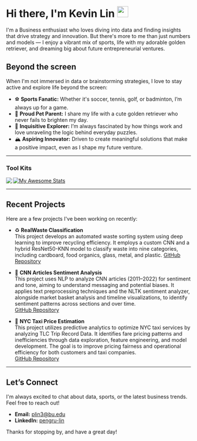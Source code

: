 <!--
  README Profile of Kevin Lin.
-->

# Hi there, I'm Kevin Lin <img src="https://raw.githubusercontent.com/MartinHeinz/MartinHeinz/master/wave.gif" width="30px">
I'm a Business enthusiast who loves diving into data and finding insights that drive strategy and innovation. But there's more to me than just numbers and models — I enjoy a vibrant mix of sports, life with my adorable golden retriever, and dreaming big about future entrepreneurial ventures.

## Beyond the screen

When I'm not immersed in data or brainstorming strategies, I love to stay active and explore life beyond the screen:

- ⚽ **Sports Fanatic:** Whether it's soccer, tennis, golf, or badminton, I’m always up for a game.
- 🐾 **Proud Pet Parent:** I share my life with a cute golden retriever who never fails to brighten my day.
- 🤔 **Inquisitive Explorer:** I’m always fascinated by how things work and love unraveling the logic behind everyday puzzles.
- 🏔️ **Aspiring Innovator:** Driven to create meaningful solutions that make a positive impact, even as I shape my future venture.


---

### Tool Kits  
<img align="left" src="https://github-readme-stats.vercel.app/api/top-langs/?username=pengrulin&theme=" />  

[![My Awesome Stats](https://awesome-github-stats.azurewebsites.net/user-stats/pengrulin?cardType=github&theme=flag-brazil)](https://git.io/awesome-stats-card)  

---

## Recent Projects

Here are a few projects I've been working on recently:

- ♻️ **RealWaste Classification**  
  This project develops an automated waste sorting system using deep learning to improve recycling efficiency. It employs a custom CNN and a hybrid ResNet50-KNN model to classify waste into nine categories, including cardboard, food organics, glass, metal, and plastic.
  [GitHub Repository](https://github.com/pengrulin/RealWaste-Classification)
  
- 📰 **CNN Articles Sentiment Analysis**  
  This project uses NLP to analyze CNN articles (2011–2022) for sentiment and tone, aiming to understand messaging and potential biases. It applies text preprocessing techniques and the NLTK sentiment analyzer, alongside market basket analysis and timeline visualizations, to identify sentiment patterns across sections and over time.  
  [GitHub Repository](https://github.com/pengrulin/CNN-News-Sentiment-Analysis)

- 🚖 **NYC Taxi Price Estimation**  
  This project utilizes predictive analytics to optimize NYC taxi services by analyzing TLC Trip Record Data. It identifies fare pricing patterns and inefficiencies through data exploration, feature engineering, and model development. The goal is to improve pricing fairness and operational efficiency for both customers and taxi companies.  
  [GitHub Repository](https://github.com/pengrulin/NYC-Taxi-Price-Estimation) 

---

## Let’s Connect

I'm always excited to chat about data, sports, or the latest business trends. Feel free to reach out!

- **Email:** [plin3@bu.edu](mailto:pengrulin33@gmail.com)
- **LinkedIn:** [pengru-lin](https://www.linkedin.com/in/pengru-lin)

Thanks for stopping by, and have a great day!

